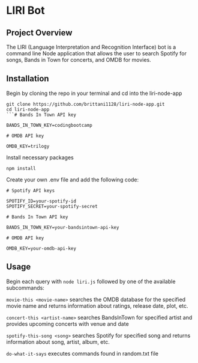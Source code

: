 # LIRI Bot

## Project Overview

The LIRI (Language Interpretation and Recognition Interface) bot is a command line Node application that allows the user to search Spotify for songs, Bands in Town for concerts, and OMDB for movies. 

## Installation

Begin by cloning the repo in your terminal and cd into the liri-node-app
```
git clone https://github.com/brittani1128/liri-node-app.git
cd liri-node-app
```# Bands In Town API key

BANDS_IN_TOWN_KEY=codingbootcamp

# OMDB API key

OMDB_KEY=trilogy
```
Install necessary packages

```
npm install
```

Create your own .env file and add the following code:

```
# Spotify API keys

SPOTIFY_ID=your-spotify-id
SPOTIFY_SECRET=your-spotify-secret

# Bands In Town API key

BANDS_IN_TOWN_KEY=your-bandsintown-api-key

# OMDB API key

OMDB_KEY=your-omdb-api-key
```

## Usage

Begin each query with ```node liri.js``` followed by one of the available subcommands:

```movie-this <movie-name>``` searches the OMDB database for the specified movie name and returns information about ratings, release date, plot, etc. 

```concert-this <artist-name>``` searches BandsInTown for specified artist and provides upcoming concerts with venue and date 

```spotify-this-song <song>``` searches Spotify for specified song and returns information about song, artist, album, etc. 

```do-what-it-says``` executes commands found in random.txt file

